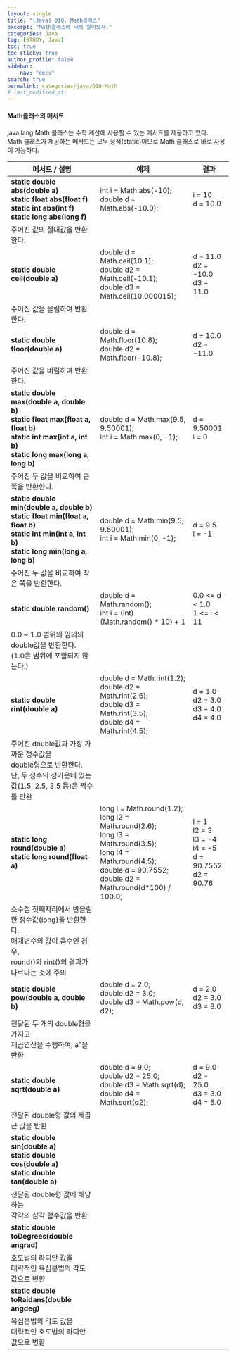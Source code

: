 ```yaml
---
layout:	single
title: "[Java] 010. Math클래스"
excerpt: "Math클래스에 대해 알아보자."
categories: Java
tag: [STUDY, Java]
toc: true
toc_sticky: true
author_profile: false
sidebar:
    nav: "docs"
search: true
permalink: categories/java/010-Math
# last_modified_at:
---
```


#### Math클래스의 메서드

java.lang.Math 클래스는 수학 계산에 사용할 수 있는 메서드를 제공하고 있다.  
Math 클래스가 제공하는 메서드는 모두 정적(static)이므로 Math 클래스로 바로 사용이 가능하다.

| 메서드 / 설명                                                | 예제                                                         | 결과                                                         |
| ------------------------------------------------------------ | ------------------------------------------------------------ | ------------------------------------------------------------ |
| **static double abs(double a)**<br />**static float abs(float f)**<br />**static int abs(int f)**<br />**static long abs(long f)** | int i = Math.abs(-10);<br />double d = Math.abs(-10.0);      | i = 10<br />d = 10.0                                         |
| 주어진 값의 절대값을 반환한다.                               |                                                              |                                                              |
| **static double ceil(double a)**                             | double d = Math.ceil(10.1);<br />double d2 = Math.ceil(-10.1);<br />double d3 = Math.ceil(10.000015); | d = 11.0<br />d2 = -10.0<br />d3 = 11.0                      |
| 주어진 값을 올림하여 반환한다.                               |                                                              |                                                              |
| **static double floor(double a)**                            | double d = Math.floor(10.8);<br />double d2 = Math.floor(-10.8); | d = 10.0<br />d2 = -11.0                                     |
| 주어진 값을 버림하여 반환한다.                               |                                                              |                                                              |
| **static double max(double a, double b)**<br />**static float max(float a, float b)**<br />**static int max(int a, int b)**<br />**static long max(long a, long b)** | double d = Math.max(9.5, 9.50001);<br />int i = Math.max(0, -1); | d = 9.50001<br />i = 0                                       |
| 주어진 두 값을 비교하여 큰 쪽을 반환한다.                    |                                                              |                                                              |
| **static double min(double a, double b)**<br />**static float min(float a, float b)**<br />**static int min(int a, int b)**<br />**static long min(long a, long b)** | double d = Math.min(9.5, 9.50001);<br />int i = Math.min(0, -1); | d = 9.5<br />i = -1                                          |
| 주어진 두 값을 비교하여 작은 쪽을 반환한다.                  |                                                              |                                                              |
| **static double random()**                                   | double d = Math.random();<br />int i = (int)(Math.random() * 10) + 1 | 0.0 <= d < 1.0<br />1 <= i < 11                              |
| 0.0 ~ 1.0 범위의 임의의 double값을 반환한다.<br />(1.0은 범위에 포함되지 않는다.) |                                                              |                                                              |
| **static double rint(double a)**                             | double d = Math.rint(1.2);<br />double d2 = Math.rint(2.6);<br />double d3 = Math.rint(3.5);<br />double d4 = Math.rint(4.5); | d = 1.0<br />d2 = 3.0<br />d3 = 4.0<br />d4 = 4.0            |
| 주어진 double값과 가장 가까운 정수값을<br />double형으로 반환한다.<br />단, 두 정수의 정가운데 있는 값(1.5, 2.5, 3.5 등)은 짝수를 반환 |                                                              |                                                              |
| **static long round(double a)**<br />**static long round(float a)** | long l = Math.round(1.2);<br />long l2 = Math.round(2.6);<br />long l3 = Math.round(3.5);<br />long l4 = Math.round(4.5);<br />double d = 90.7552;<br />double d2 = Math.round(d*100) / 100.0; | l = 1<br />l2 = 3<br />l3 = -4<br />l4 = -5<br />d = 90.7552<br />d2 = 90.76 |
| 소수점 첫째자리에서 반올림한 정수값(long)을 반환한다.<br />매개변수의 값이 음수인 경우,<br />round()와 rint()의 결과가 다르다는 것에 주의 |                                                              |                                                              |
| **static double pow(double a, double b)**                    | double d = 2.0;<br />double d2 = 3.0;<br />double d3 = Math.pow(d, d2); | d = 2.0<br />d2 = 3.0<br />d3 = 8.0                          |
| 전달된 두 개의 double형을 가지고<br />제곱연산을 수행하여, aⁿ을 반환 |                                                              |                                                              |
| **static double sqrt(double a)**                             | double d = 9.0;<br />double d2 = 25.0;<br />double d3 = Math.sqrt(d);<br />double d4 = Math.sqrt(d2); | d = 9.0<br />d2 = 25.0<br />d3 = 3.0<br />d4 = 5.0           |
| 전달된 double형 값의 제곱근 값을 반환                        |                                                              |                                                              |
| **static double sin(double a)**<br />**static double cos(double a)**<br />**static double tan(double a)** |                                                              |                                                              |
| 전달된 double형 값에 해당하는<br />각각의 삼각 함수값을 반환 |                                                              |                                                              |
| **static double toDegrees(double angrad)**                   |                                                              |                                                              |
| 호도법의 라디안 값을<br />대략적인 육십분법의 각도 값으로 변환 |                                                              |                                                              |
| **static double toRaidans(double angdeg)**                   |                                                              |                                                              |
| 육십분법의 각도 값을<br />대략적인 호도법의 라디안 값으로 변환 |                                                              |                                                              |

